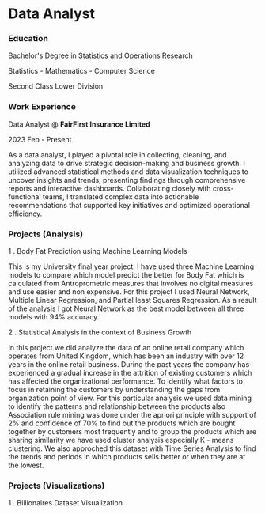 # Data Analyst

### Education
Bachelor's Degree in Statistics and Operations Research

Statistics - Mathematics - Computer Science

Second Class Lower Division

### Work Experience
Data Analyst @ **FairFirst Insurance Limited**      

2023 Feb - Present

As a data analyst, I played a pivotal role in collecting, cleaning, and analyzing data to drive strategic decision-making and business growth. I utilized advanced statistical methods and data visualization techniques to uncover insights and trends, presenting findings through comprehensive reports and interactive dashboards. Collaborating closely with cross-functional teams, I translated complex data into actionable recommendations that supported key initiatives and optimized operational efficiency.


### Projects (Analysis)
1 . Body Fat Prediction using Machine Learning Models

This is my University final year project. I have used three Machine Learning models to compare which model predict the better for Body Fat which is calculated from Antroprometric measures that involves no digital measures and use easier and non expensive. For this project I used Neural Network, Multiple Linear Regression, and Partial least Squares Regression.
As a result of the analysis I got Neural Network as the best model between all three models with 94% accuracy.

2 . Statistical Analysis in the context of Business Growth

In this project we did analyze the data of an online retail company which operates from United Kingdom, which has been an industry with over 12 years in the online retail business. During the past years the company has experienced a gradual increase in the attrition of existing customers which has affected the organizational performance. To identify what factors to focus in retaining the customers by understanding the gaps from organization point of view. For this particular analysis we used data mining to identify the patterns and relationship between the products also Association rule mining was done under the apriori principle with support of 2% and confidence of 70% to find out the products which are bought 
together by customers most frequently and to group the products which are sharing similarity we have used cluster analysis especially K - means clustering. We also approched this dataset with Time Series Analysis to find the trends and periods in which products sells better or when they are at the lowest.

### Projects (Visualizations)

1 . Billionaires Dataset Visualization

